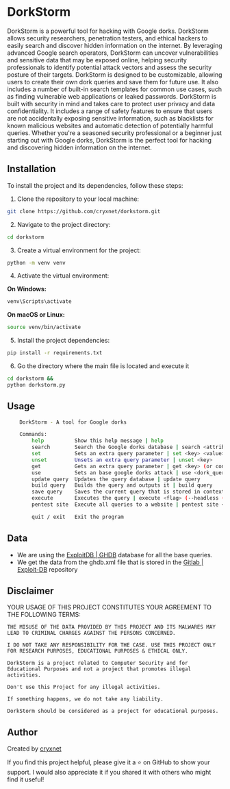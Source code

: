 # DorkStorm

DorkStorm is a powerful tool for hacking with Google dorks. DorkStorm allows security researchers, penetration testers, and ethical hackers to easily search and discover hidden information on the internet. By leveraging advanced Google search operators, DorkStorm can uncover vulnerabilities and sensitive data that may be exposed online, helping security professionals to identify potential attack vectors and assess the security posture of their targets. DorkStorm is designed to be customizable, allowing users to create their own dork queries and save them for future use. It also includes a number of built-in search templates for common use cases, such as finding vulnerable web applications or leaked passwords. DorkStorm is built with security in mind and takes care to protect user privacy and data confidentiality. It includes a range of safety features to ensure that users are not accidentally exposing sensitive information, such as blacklists for known malicious websites and automatic detection of potentially harmful queries. Whether you're a seasoned security professional or a beginner just starting out with Google dorks, DorkStorm is the perfect tool for hacking and discovering hidden information on the internet.

## Installation

To install the project and its dependencies, follow these steps:

1. Clone the repository to your local machine:

```bash
git clone https://github.com/cryxnet/dorkstorm.git
```

2. Navigate to the project directory:

```bash
cd dorkstorm
```

3. Create a virtual environment for the project:

```bash
python -m venv venv
```

4. Activate the virtual environment:

**On Windows:**

```bash
venv\Scripts\activate
```

**On macOS or Linux:**

```bash
source venv/bin/activate
```

5. Install the project dependencies:

```bash
pip install -r requirements.txt
```

6. Go the directory where the main file is located and execute it

```bash
cd dorkstorm &&
python dorkstorm.py
```

## Usage

```bash
    DorkStorm - A tool for Google dorks

    Commands:
        help          Show this help message | help
        search        Search the Google dorks database | search <attribute> <value>
        set           Sets an extra query parameter | set <key> <value>
        unset         Unsets an extra query parameter | unset <key>
        get           Gets an extra query parameter | get <key> (or configs to get all)
        use           Sets an base google dorks attack | use <dork_query_id>
        update query  Updates the query database | update query
        build query   Builds the query and outputs it | build query
        save query    Saves the current query that is stored in context | save query
        execute       Executes the query | execute <flag> (--headless (--limit pages), --browser)
        pentest site  Execute all queries to a website | pentest site <domain>

        quit / exit   Exit the program
```

## Data

-   We are using the [ExploitDB | GHDB](https://www.exploit-db.com/google-hacking-database) database for all the base queries.
-   We get the data from the ghdb.xml file that is stored in the [Gitlab | Exploit-DB](https://gitlab.com/exploit-database/exploitdb/-/blob/main/ghdb.xml) repository

## Disclaimer

YOUR USAGE OF THIS PROJECT CONSTITUTES YOUR AGREEMENT TO THE FOLLOWING TERMS:

    THE MISUSE OF THE DATA PROVIDED BY THIS PROJECT AND ITS MALWARES MAY LEAD TO CRIMINAL CHARGES AGAINST THE PERSONS CONCERNED.

    I DO NOT TAKE ANY RESPONSIBILITY FOR THE CASE. USE THIS PROJECT ONLY FOR RESEARCH PURPOSES, EDUCATIONAL PURPOSES & ETHICAL ONLY.

    DorkStorm is a project related to Computer Security and for Educational Purposes and not a project that promotes illegal activities.

    Don't use this Project for any illegal activities.

    If something happens, we do not take any liability.

    DorkStorm should be considered as a project for educational purposes.

## Author

Created by [cryxnet](https://cryxnet.com/)

If you find this project helpful, please give it a ⭐️ on GitHub to show your support.
I would also appreciate it if you shared it with others who might find it useful!
